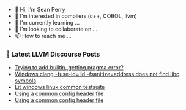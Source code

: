 - 👋 Hi, I’m Sean Perry
- 👀 I’m interested in compilers (c++, COBOL, llvm)
- 🌱 I’m currently learning ...
- 💞️ I’m looking to collaborate on ...
- 📫 How to reach me ...

<!---
s66perry/s66perry is a ✨ special ✨ repository because its `README.md` (this file) appears on your GitHub profile.
You can click the Preview link to take a look at your changes.
--->
### 📕 Latest LLVM Discourse Posts

<!-- DISCOURSE-LLVM:START -->
- [Trying to add builtin, getting pragma error?](https://discourse.llvm.org/t/trying-to-add-builtin-getting-pragma-error/79397#post_6)
- [Windows clang -fuse-ld=lld -fsanitize=address does not find libc symbols](https://discourse.llvm.org/t/windows-clang-fuse-ld-lld-fsanitize-address-does-not-find-libc-symbols/79549#post_1)
- [Lit windows linux common testsuite](https://discourse.llvm.org/t/lit-windows-linux-common-testsuite/79538#post_6)
- [Using a common config header file](https://discourse.llvm.org/t/using-a-common-config-header-file/79548#post_2)
- [Using a common config header file](https://discourse.llvm.org/t/using-a-common-config-header-file/79548#post_1)
<!-- DISCOURSE-LLVM:END -->
